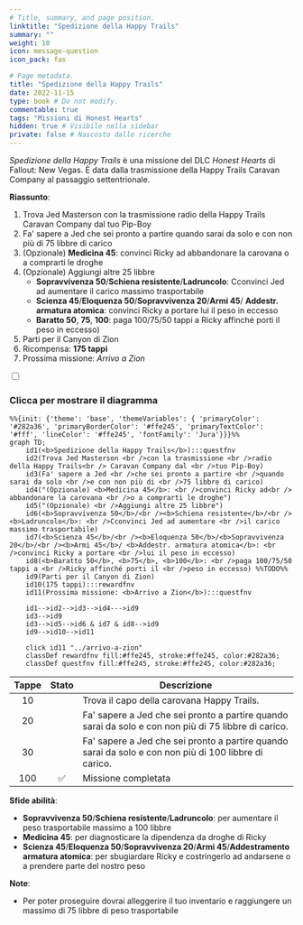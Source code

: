 ```yaml
---
# Title, summary, and page position.
linktitle: "Spedizione della Happy Trails"
summary: ""
weight: 10
icon: message-question
icon_pack: fas

# Page metadata.
title: "Spedizione della Happy Trails"
date: 2022-11-15
type: book # Do not modify.
commentable: true
tags: "Missioni di Honest Hearts"
hidden: true # Visibile nella sidebar
private: false # Nascosto dalle ricerche
---
```


<div class="fnv">


*Spedizione della Happy Trails* è una missione del DLC *Honest Hearts* di Fallout: New Vegas. È data dalla trasmissione della Happy Trails Caravan Company al passaggio settentrionale.

**Riassunto**:
1. Trova Jed Masterson con la trasmissione radio della Happy Trails Caravan Company dal tuo Pip-Boy
2. Fa' sapere a Jed che sei pronto a partire quando sarai da solo e con non più di 75 libbre di carico
3. (Opzionale) **Medicina 45**: convinci Ricky ad abbandonare la carovana o a comprarti le droghe
4. (Opzionale) Aggiungi altre 25 libbre
   - **Sopravvivenza 50**/**Schiena resistente**/**Ladruncolo**: Cconvinci Jed ad aumentare il carico massimo trasportabile
   - **Scienza 45**/**Eloquenza 50**/**Sopravvivenza 20**/**Armi 45**/ **Addestr. armatura atomica**: convinci Ricky a portare lui il peso in eccesso
   - **Baratto 50**, **75**, **100**: paga 100/75/50 tappi a Ricky affinché porti il peso in eccesso) 
5. Parti per il Canyon di Zion
6. Ricompensa: **175 tappi**
7. Prossima missione: *Arrivo a Zion*

<section class="chart-collapse">
<input type="checkbox" name="collapse2" id="handle2">
<h3 class="handle">
<label for="handle2">Clicca per mostrare il diagramma</label>
</h3>
<div class="content">

```mermaid
%%{init: {'theme': 'base', 'themeVariables': { 'primaryColor': '#282a36', 'primaryBorderColor': '#ffe245', 'primaryTextColor': '#fff', 'lineColor': '#ffe245', 'fontFamily': 'Jura'}}}%%
graph TD;
    id1(<b>Spedizione della Happy Trails</b>):::questfnv
    id2(Trova Jed Masterson <br />con la trasmissione <br />radio della Happy Trails<br /> Caravan Company dal <br />tuo Pip-Boy)
    id3(Fa' sapere a Jed <br />che sei pronto a partire <br />quando sarai da solo <br />e con non più di <br />75 libbre di carico)
    id4("(Opzionale) <b>Medicina 45</b>: <br />convinci Ricky ad<br /> abbandonare la carovana <br />o a comprarti le droghe")
    id5("(Opzionale) <br />Aggiungi altre 25 libbre")
    id6(<b>Sopravvivenza 50</b>/<br /><b>Schiena resistente</b>/<br /><b>Ladruncolo</b>: <br />Cconvinci Jed ad aumentare <br />il carico massimo trasportabile)
    id7(<b>Scienza 45</b>/<br /><b>Eloquenza 50</b>/<b>Sopravvivenza 20</b>/<br /><b>Armi 45</b>/ <b>Addestr. armatura atomica</b>: <br />convinci Ricky a portare <br />lui il peso in eccesso) 
    id8(<b>Baratto 50</b>, <b>75</b>, <b>100</b>: <br />paga 100/75/50 tappi a <br />Ricky affinché porti il <br />peso in eccesso) %%TODO%%
    id9(Parti per il Canyon di Zion)
    id10(175 tappi):::rewardfnv
    id11(Prossima missione: <b>Arrivo a Zion</b>):::questfnv
    
    id1-->id2-->id3-->id4--->id9
    id3-->id9
    id3-->id5-->id6 & id7 & id8-->id9
    id9-->id10-->id11
    
    click id11 "../arrivo-a-zion"
    classDef rewardfnv fill:#ffe245, stroke:#ffe245, color:#282a36;
    classDef questfnv fill:#ffe245, stroke:#ffe245, color:#282a36;
```

</div>
</section>

| Tappe |       Stato        | Descrizione |
|:-----:|:------------------:| ----------- |
|                           10                          |            | Trova il capo della carovana Happy Trails.                                                                                                                                  |
|                           20                          |            | Fa' sapere a Jed che sei pronto a partire quando sarai da solo e con non più di 75 libbre di carico.                                                                        |
|                           30                          |            | Fa' sapere a Jed che sei pronto a partire quando sarai da solo e con non più di 100 libbre di carico.                                                                       |
|                          100                          | :white_check_mark: | Missione completata                                                                                                                                                         |



**Sfide abilità**:
- **Sopravvivenza 50**/**Schiena resistente**/**Ladruncolo**: per aumentare il peso trasportabile massimo a 100 libbre
- **Medicina 45**: per diagnosticare la dipendenza da droghe di Ricky
- **Scienza 45**/**Eloquenza 50**/**Sopravvivenza 20**/**Armi 45**/**Addestramento armatura atomica**: per sbugiardare Ricky e costringerlo ad andarsene o a prendere parte del nostro peso



**Note**:
- Per poter proseguire dovrai alleggerire il tuo inventario e raggiungere un massimo di 75 libbre di peso trasportabile


</div>


